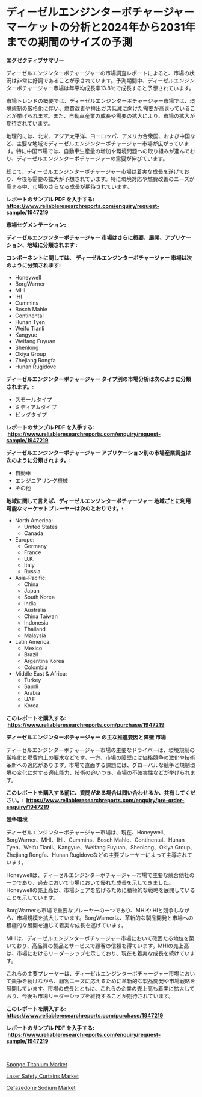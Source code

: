 <p><h1>ディーゼルエンジンターボチャージャーマーケットの分析と2024年から2031年までの期間のサイズの予測</h1></p><p><strong>エグゼクティブサマリー</strong></p>
<p><p>ディーゼルエンジンターボチャージャーの市場調査レポートによると、市場の状況は非常に好調であることが示されています。予測期間中、ディーゼルエンジンターボチャージャー市場は年平均成長率13.8％で成長すると予想されています。</p><p>市場トレンドの概要では、ディーゼルエンジンターボチャージャー市場では、環境規制の厳格化に伴い、燃費改善や排出ガス低減に向けた需要が高まっていることが挙げられます。また、自動車産業の成長や需要の拡大により、市場の拡大が期待されています。</p><p>地理的には、北米、アジア太平洋、ヨーロッパ、アメリカ合衆国、および中国など、主要な地域でディーゼルエンジンターボチャージャー市場が広がっています。特に中国市場では、自動車生産量の増加や環境問題への取り組みが進んでおり、ディーゼルエンジンターボチャージャーの需要が伸びています。</p><p>総じて、ディーゼルエンジンターボチャージャー市場は着実な成長を遂げており、今後も需要の拡大が予想されています。特に環境対応や燃費改善のニーズが高まる中、市場のさらなる成長が期待されています。</p></p>
<p><strong>レポートのサンプル PDF を入手する: <a href="https://www.reliableresearchreports.com/enquiry/request-sample/1947219">https://www.reliableresearchreports.com/enquiry/request-sample/1947219</a></strong></p>
<p><strong>市場セグメンテーション:</strong></p>
<p><strong> ディーゼルエンジンターボチャージャー 市場はさらに概要、展開、アプリケーション、地域に分類されます :</strong></p>
<p><strong>コンポーネントに関しては、 ディーゼルエンジンターボチャージャー 市場は次のように分類されます: &nbsp;</strong></p>
<p><ul><li>Honeywell</li><li>BorgWarner</li><li>MHI</li><li>IHI</li><li>Cummins</li><li>Bosch Mahle</li><li>Continental</li><li>Hunan Tyen</li><li>Weifu Tianli</li><li>Kangyue</li><li>Weifang Fuyuan</li><li>Shenlong</li><li>Okiya Group</li><li>Zhejiang Rongfa</li><li>Hunan Rugidove</li></ul></p>
<p><strong> ディーゼルエンジンターボチャージャー タイプ別の市場分析は次のように分類されます。:</strong></p>
<p><ul><li>スモールタイプ</li><li>ミディアムタイプ</li><li>ビッグタイプ</li></ul></p>
<p><strong>レポートのサンプル PDF を入手する: &nbsp;<a href="https://www.reliableresearchreports.com/enquiry/request-sample/1947219">https://www.reliableresearchreports.com/enquiry/request-sample/1947219</a></strong></p>
<p><strong> ディーゼルエンジンターボチャージャー アプリケーション別の市場産業調査は次のように分類されます。:</strong></p>
<p><ul><li>自動車</li><li>エンジニアリング機械</li><li>その他</li></ul></p>
<p><strong>地域に関して言えば、ディーゼルエンジンターボチャージャー 地域ごとに利用可能なマーケットプレーヤーは次のとおりです。:</strong></p>
<p><ul>
    <li>
        North America:
        <ul>
            <li>United States</li>
            <li>Canada</li>
        </ul>
    </li>
    <li>
        Europe:
        <ul>
            <li>Germany</li>
            <li>France</li>
            <li>U.K.</li>
            <li>Italy</li>
            <li>Russia</li>
        </ul>
    </li>
    <li>
        Asia-Pacific:
        <ul>
            <li>China</li>
            <li>Japan</li>
            <li>South Korea</li>
            <li>India</li>
            <li>Australia</li>
            <li>China Taiwan</li>
            <li>Indonesia</li>
            <li>Thailand</li>
            <li>Malaysia</li>
        </ul>
    </li>
    <li>
        Latin America:
        <ul>
            <li>Mexico</li>
            <li>Brazil</li>
            <li>Argentina Korea</li>
            <li>Colombia</li>
        </ul>
    </li>
    <li>
        Middle East & Africa:
        <ul>
            <li>Turkey</li>
            <li>Saudi</li>
            <li>Arabia</li>
            <li>UAE</li>
            <li>Korea</li>
        </ul>
    </li>
    </ul></p>
<p><strong>このレポートを購入する: &nbsp;<a href="https://www.reliableresearchreports.com/purchase/1947219">https://www.reliableresearchreports.com/purchase/1947219</a></strong></p>
<p><strong>ディーゼルエンジンターボチャージャー の主な推進要因と障壁 市場</strong></p>
<p><p>ディーゼルエンジンターボチャージャー市場の主要なドライバーは、環境規制の厳格化と燃費向上の要求などです。一方、市場の障壁には価格競争の激化や技術革新への適応があります。市場で直面する課題には、グローバルな競争と規制環境の変化に対する適応能力、技術の追いつき、市場の不確実性などが挙げられます。</p></p>
<p><strong>このレポートを購入する前に、質問がある場合は問い合わせるか、共有してください。:&nbsp; <a href="https://www.reliableresearchreports.com/enquiry/pre-order-enquiry/1947219">https://www.reliableresearchreports.com/enquiry/pre-order-enquiry/1947219</a></strong></p>
<p><strong>競争環境</strong></p>
<p><p>ディーゼルエンジンターボチャージャー市場は、現在、Honeywell、BorgWarner、MHI、IHI、Cummins、Bosch Mahle、Continental、Hunan Tyen、Weifu Tianli、Kangyue、Weifang Fuyuan、Shenlong、Okiya Group、Zhejiang Rongfa、Hunan Rugidoveなどの主要プレーヤーによって主導されています。</p><p>Honeywellは、ディーゼルエンジンターボチャージャー市場で主要な競合他社の一つであり、過去において市場において優れた成長を示してきました。Honeywellの売上高は、市場シェアを広げるために積極的な戦略を展開していることを示しています。</p><p>BorgWarnerも市場で重要なプレーヤーの一つであり、MHIやIHIと競争しながら、市場規模を拡大しています。BorgWarnerは、革新的な製品開発と市場への積極的な展開を通じて着実な成長を遂げています。</p><p>MHIは、ディーゼルエンジンターボチャージャー市場において確固たる地位を築いており、高品質の製品とサービスで顧客の信頼を得ています。MHIの売上高は、市場におけるリーダーシップを示しており、現在も着実な成長を続けています。</p><p>これらの主要プレーヤーは、ディーゼルエンジンターボチャージャー市場において競争を続けながら、顧客ニーズに応えるために革新的な製品開発や市場戦略を展開しています。市場の成長とともに、これらの企業の売上高も着実に拡大しており、今後も市場リーダーシップを維持することが期待されています。</p></p>
<p><strong>このレポートを購入する: &nbsp; <a href="https://www.reliableresearchreports.com/purchase/1947219">https://www.reliableresearchreports.com/purchase/1947219</a></strong></p>
<p><strong>レポートのサンプル PDF を入手する: &nbsp;<a href="https://www.reliableresearchreports.com/enquiry/request-sample/1947219">https://www.reliableresearchreports.com/enquiry/request-sample/1947219</a></strong><strong></strong></p>
<p>&nbsp;</p>
<p><p><a href="https://github.com/luckyshygirl/Market-Research-Report-List-3/blob/main/sponge-titanium-market.md">Sponge Titanium Market</a></p><p><a href="https://github.com/arionmp/Market-Research-Report-List-2/blob/main/laser-safety-curtains-market.md">Laser Safety Curtains Market</a></p><p><a href="https://github.com/markusgodoy/Market-Research-Report-List-2/blob/main/cefazedone-sodium-market.md">Cefazedone Sodium Market</a></p></p>